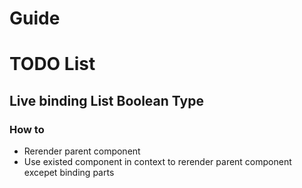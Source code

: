 # Guide

# TODO List
## Live binding List Boolean Type
### How to
* Rerender parent component
* Use existed component in context to rerender parent component excepet binding parts
